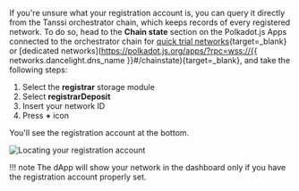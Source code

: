 If you're unsure what your registration account is, you can query it directly from the Tanssi orchestrator chain, which keeps records of every registered network. To do so, head to the **Chain state** section on the Polkadot.js Apps connected to the orchestrator chain for [quick trial networks](https://polkadot.js.org/apps/?rpc=wss%3A%2F%2Ffraa-flashbox-rpc.a.stagenet.tanssi.network#/chainstate){target=\_blank} or [dedicated networks](https://polkadot.js.org/apps/?rpc=wss://{{ networks.dancelight.dns_name }}#/chainstate){target=\_blank}, and take the following steps:

1. Select the **registrar** storage module
2. Select **registrarDeposit**
3. Insert your network ID
4. Press **+** icon

You'll see the registration account at the bottom.

![Locating your registration account](/images/builders/manage/dapp/locate-registration-account.webp)

!!! note
    The dApp will show your network in the dashboard only if you have the registration account properly set.